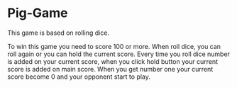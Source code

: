 # Pig-Game

This game is based on rolling dice.

To win this game you need to score 100 or more.
When roll dice, you can roll again or you can hold the current score.
Every time you roll dice number is added on your current score, when you click hold button your current score is added on main score.
When you get number one your current score become 0 and your opponent start to play.
